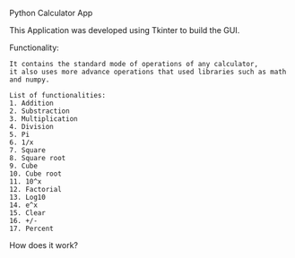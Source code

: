 Python Calculator App

This Application was developed using Tkinter to build the GUI.

Functionality:

    It contains the standard mode of operations of any calculator, 
    it also uses more advance operations that used libraries such as math and numpy. 

    List of functionalities:
    1. Addition
    2. Substraction
    3. Multiplication
    4. Division
    5. Pi
    6. 1/x
    7. Square
    8. Square root
    9. Cube
    10. Cube root
    11. 10^x
    12. Factorial
    13. Log10
    14. e^x
    15. Clear
    16. +/-
    17. Percent

How does it work?



